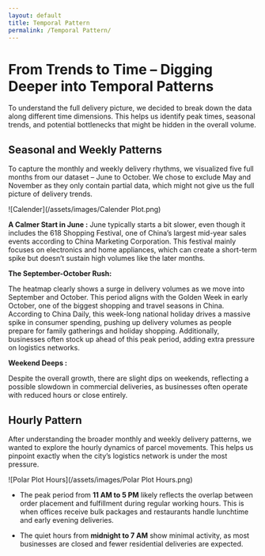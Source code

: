 ```yaml
---
layout: default
title: Temporal Pattern
permalink: /Temporal Pattern/
---
```


# From Trends to Time – Digging Deeper into Temporal Patterns 

To understand the full delivery picture, we decided to break down the data along different time dimensions. This helps us identify peak times, seasonal trends, and potential bottlenecks that might be hidden in the overall volume.

## Seasonal and Weekly Patterns

To capture the monthly and weekly delivery rhythms, we visualized five full months from our dataset – June to October. We chose to exclude May and November as they only contain partial data, which might not give us the full picture of delivery trends.

![Calender](/assets/images/Calender Plot.png)


**A Calmer Start in June :** 
June typically starts a bit slower, even though it includes the 618 Shopping Festival, one of China’s largest mid-year sales events according to China Marketing Corporation. This festival mainly focuses on electronics and home appliances, which can create a short-term spike but doesn’t sustain high volumes like the later months. 

**The September-October Rush:**

The heatmap clearly shows a surge in delivery volumes as we move into September and October. This period aligns with the Golden Week in early October, one of the biggest shopping and travel seasons in China. According to China Daily, this week-long national holiday drives a massive spike in consumer spending, pushing up delivery volumes as people prepare for family gatherings and holiday shopping. Additionally, businesses often stock up ahead of this peak period, adding extra pressure on logistics networks.

**Weekend Deeps :**

Despite the overall growth, there are slight dips on weekends, reflecting a possible slowdown in commercial deliveries, as businesses often operate with reduced hours or close entirely.


## Hourly Pattern

After understanding the broader monthly and weekly delivery patterns, we wanted to explore the hourly dynamics of parcel movements. This helps us pinpoint exactly when the city’s logistics network is under the most pressure.

![Polar Plot Hours](/assets/images/Polar Plot Hours.png)

- The peak period from **11 AM to 5 PM** likely reflects the overlap between order placement and fulfillment during regular working hours. This is when offices receive bulk packages and restaurants handle lunchtime and early evening deliveries.

- The quiet hours from **midnight to 7 AM** show minimal activity, as most businesses are closed and fewer residential deliveries are expected.



